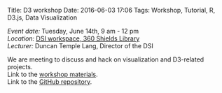 Title: D3 workshop 
Date: 2016-06-03 17:06
Tags: Workshop, Tutorial, R, D3.js, Data Visualization

*Event date:* Tuesday, June 14th, 9 am - 12 pm     
*Location:* [DSI workspace, 360 Shields Library]({filename}../../pages/Page_Directions.md)     
*Lecturer:* Duncan Temple Lang, Director of the DSI   

We are meeting to discuss and hack on visualization and D3-related projects.   
Link to the [workshop materials](http://dsi.ucdavis.edu/D3materials/).   
Link to the [GitHub repository](https://github.com/duncantl/D3materials).   

